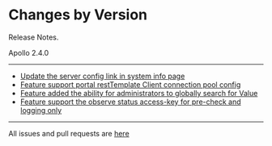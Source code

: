 Changes by Version
==================
Release Notes.

Apollo 2.4.0

------------------
* [Update the server config link in system info page](https://github.com/apolloconfig/apollo/pull/5204)
* [Feature support portal restTemplate Client connection pool config](https://github.com/apolloconfig/apollo/pull/5200)
* [Feature added the ability for administrators to globally search for Value](https://github.com/apolloconfig/apollo/pull/5182)
* [Feature support the observe status access-key for pre-check and logging only](https://github.com/apolloconfig/apollo/pull/5236)
------------------
All issues and pull requests are [here](https://github.com/apolloconfig/apollo/milestone/15?closed=1)
